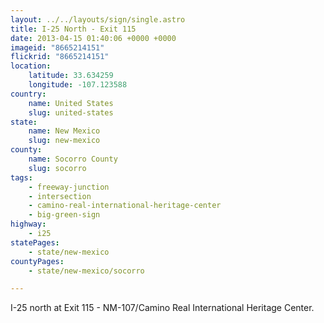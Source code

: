 ```yaml
---
layout: ../../layouts/sign/single.astro
title: I-25 North - Exit 115
date: 2013-04-15 01:40:06 +0000 +0000
imageid: "8665214151"
flickrid: "8665214151"
location:
    latitude: 33.634259
    longitude: -107.123588
country:
    name: United States
    slug: united-states
state:
    name: New Mexico
    slug: new-mexico
county:
    name: Socorro County
    slug: socorro
tags:
    - freeway-junction
    - intersection
    - camino-real-international-heritage-center
    - big-green-sign
highway:
    - i25
statePages:
    - state/new-mexico
countyPages:
    - state/new-mexico/socorro

---
```

I-25 north at Exit 115 - NM-107/Camino Real International Heritage Center.